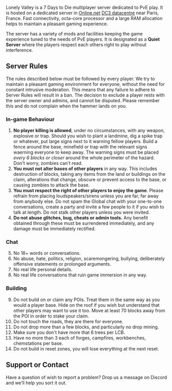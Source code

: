 Lonely Valley is a 7 Days to Die multiplayer server dedicated to PvE play. It is hosted on a dedicated server in [Online.net](https://online.net/en) [DC3 datacentre](https://www.scaleway.com/en/pdf/scaleway-dc3.pdf) near Paris, France. Fast connectivity, octa-core processor and a large RAM allocation helps to maintain a pleasant gaming experience.

The server has a variety of mods and facilities keeping the game experience tuned to the needs of PvE players. It is designated as a **Quiet Server** where the players respect each others right to play without interference.  

## Server Rules
The rules described below must be followed by every player. We try to maintain a pleasant gaming environment for everyone, without the need for constant intrusive moderation. This means that any failure to adhere to Server Rules will result in a ban.  The decision to exclude a player rests with the server owner and admins, and cannot be disputed. Please remember this and do not complain when the hammer lands on you.

### In-game Behaviour
1. **No player killing is allowed**, under no circumstances, with any weapon, explosive or trap. Should you wish to plant a landmine, dig a spike trap or whatever, put large signs next to it warning fellow players. Build a fence around the base, minefield or trap with the relevant signs waerning everyone to keep away. The warning signs must be placed _every 6 blocks or closer_ around the whole perimeter of the hazard. Don't worry, zombies can't read.
2. **You must not alter bases of other players** in any way. This includes destruction of blocks, taking any items from the land or buildings on the claim, alterations that change, obscure or prevent access to the base, or causing zombies to attack the base. 
3. **You must respect the right of other players to enjoy the game**. Please refrain from placing loudspeakers/sirens unless you are far, far away from anybody else. Do not spam the Global chat with your one-to-one conversations, create a party and invite a few people to it if you wish to talk at length. Do not stalk other players unless you were invited.
4. **Do not abuse glitches, bug, cheats or admin tools.** Any benefit obtained through these must be surrendered immediately, and any damage must be immediately rectified.

### Chat
5. No 18+ words or conversations.
6. No abuse, hate, politics, religion, scaremongering, bullying, deliberately offensive statements or prolonged arguments.
7. No real life personal details. 
8. No real life conversations that ruin game immersion in any way.

### Building
9. Do not build on or claim any POIs. Treat them in the same way as you would a player base. Hide on the roof if you wish but understand that other players may want to use it too. Move at least 70 blocks away from the POI in order to stake your claim.
10. Do not touch the roads, they are there for everyone.
11. Do not drop more than a few blocks, and particularly no drop mining.
12. Make sure you don't have more that 6 trees per LCB.
13. Have no more than 3 each of forges, campfires, workbenches, chemstations per base.
14. Do not build in reset zones, you will lose everything at the next reset.

## Support or Contact
Have a question of wish to report a problem? Drop us a message on Discord and we’ll help you sort it out.
